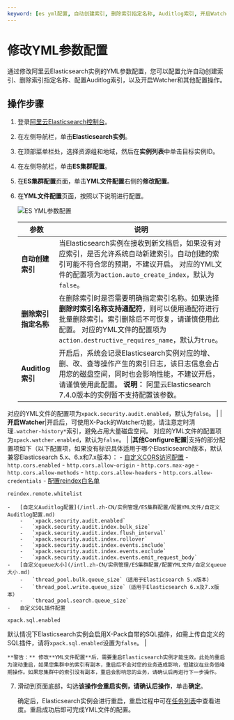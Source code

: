 ```yaml
---
keyword: [es yml配置, 自动创建索引, 删除索引指定名称, Auditlog索引, 开启Watcher]
---
```


# 修改YML参数配置

通过修改阿里云Elasticsearch实例的YML参数配置，您可以配置允许自动创建索引、删除索引指定名称、配置Auditlog索引，以及开启Watcher和其他配置操作。

## 操作步骤

1.  登录[阿里云Elasticsearch控制台](https://elasticsearch.console.aliyun.com/#/home)。

2.  在左侧导航栏，单击**Elasticsearch实例**。

3.  在顶部菜单栏处，选择资源组和地域，然后在**实例列表**中单击目标实例ID。

4.  在左侧导航栏，单击**ES集群配置**。

5.  在**ES集群配置**页面，单击**YML文件配置**右侧的**修改配置**。

6.  在**YML文件配置**页面，按照以下说明进行配置。

    ![ES YML参数配置](https://static-aliyun-doc.oss-accelerate.aliyuncs.com/assets/img/zh-CN/6065240061/p40138.png)

    |参数|说明|
    |--|--|
    |**自动创建索引**|当Elasticsearch实例在接收到新文档后，如果没有对应索引，是否允许系统自动新建索引。自动创建的索引可能不符合您的预期，不建议开启。 对应的YML文件的配置项为`action.auto_create_index`，默认为`false`。 |
    |**删除索引指定名称**|在删除索引时是否需要明确指定索引名称。如果选择**删除时索引名称支持通配符**，则可以使用通配符进行批量删除索引。索引删除后不可恢复，请谨慎使用此配置。 对应的YML文件的配置项为`action.destructive_requires_name`，默认为`true`。 |
    |**Auditlog索引**|开启后，系统会记录Elasticsearch实例对应的增、删、改、查等操作产生的索引日志，该日志信息会占用您的磁盘空间，同时也会影响性能，不建议开启，请谨慎使用此配置。 **说明：** 阿里云Elasticsearch 7.4.0版本的实例暂不支持配置该参数。

对应的YML文件的配置项为`xpack.security.audit.enabled`，默认为`false`。 |
    |**开启Watcher**|开启后，可使用X-Pack的Watcher功能，请注意定时清理`.watcher-history*`索引，避免占用大量磁盘空间。 对应的YML文件的配置项为`xpack.watcher.enabled`，默认为`false`。 |
    |**其他Configure配置**|支持的部分配置项如下（以下配置项，如果没有标识具体适用于哪个Elasticsearch版本，默认兼容Elasticsearch 5.x、6.x和7.x版本）：     -   [自定义CORS访问配置](/intl.zh-CN/实例管理/ES集群配置/配置YML文件/自定义CORS访问配置.md)
        -   `http.cors.enabled`
        -   `http.cors.allow-origin`
        -   `http.cors.max-age`
        -   `http.cors.allow-methods`
        -   `http.cors.allow-headers`
        -   `http.cors.allow-credentials`
    -   [配置reindex白名单](/intl.zh-CN/实例管理/ES集群配置/配置YML文件/自定义reindex远程重建索引配置.md)

`reindex.remote.whitelist`

    -   [自定义Auditlog配置](/intl.zh-CN/实例管理/ES集群配置/配置YML文件/自定义Auditlog配置.md)
        -   `xpack.security.audit.enabled`
        -   `xpack.security.audit.index.bulk_size`
        -   `xpack.security.audit.index.flush_interval`
        -   `xpack.security.audit.index.rollover`
        -   `xpack.security.audit.index.events.include`
        -   `xpack.security.audit.index.events.exclude`
        -   `xpack.security.audit.index.events.emit_request_body`
    -   [自定义queue大小](/intl.zh-CN/实例管理/ES集群配置/配置YML文件/自定义queue大小.md)
        -   `thread_pool.bulk.queue_size`（适用于Elasticsearch 5.x版本）
        -   `thread_pool.write.queue_size`（适用于Elasticsearch 6.x及7.x版本）
        -   `thread_pool.search.queue_size`
    -   自定义SQL插件配置

`xpack.sql.enabled`

默认情况下Elasticsearch实例会启用X-Pack自带的SQL插件，如需上传自定义的SQL插件，请将`xpack.sql.enabled`设置为`false`。 |

    **警告：** 修改**YML文件配置**后，需要重启Elasticsearch实例才能生效。此处的重启为滚动重启，如果您集群中的索引有副本，重启后不会对您的业务造成影响，但建议在业务低峰期操作。如果您集群中的索引没有副本，重启会影响您的业务，请确认后再进行下一步操作。

7.  滑动到页面底部，勾选**该操作会重启实例，请确认后操作**，单击**确定**。

    确定后，Elasticsearch实例会进行重启，重启过程中可在[任务列表](/intl.zh-CN/实例管理/管理实例/查看实例任务进度详情.md)中查看进度。重启成功后即可完成YML文件的配置。


